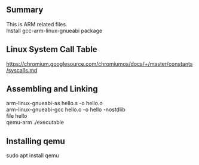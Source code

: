 ## Summary
This is ARM related files. \
Install gcc-arm-linux-gnueabi package

## Linux System Call Table
https://chromium.googlesource.com/chromiumos/docs/+/master/constants/syscalls.md

## Assembling and Linking
arm-linux-gnueabi-as hello.s -o hello.o \
arm-linux-gnueabi-gcc hello.o -o hello -nostdlib \
file hello \
qemu-arm ./executable

## Installing qemu
sudo apt install qemu

